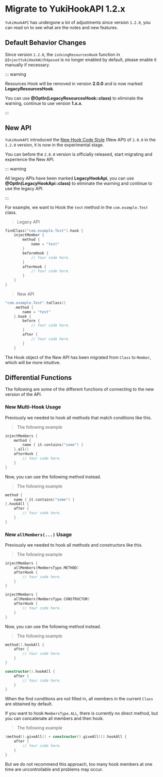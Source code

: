 # Migrate to YukiHookAPI 1.2.x

`YukiHookAPI` has undergone a lot of adjustments since version `1.2.0`, you can read on to see what are the notes and new features.

## Default Behavior Changes

Since version `1.2.0`, the `isUsingResourcesHook` function in `@InjectYukiHookWithXposed` is no longer enabled by default, please enable it manually if necessary.

::: warning

Resources Hook will be removed in version **2.0.0** and is now marked **LegacyResourcesHook**.

You can use **@OptIn(LegacyResourcesHook::class)** to eliminate the warning, continue to use version **1.x.x**.

:::

## New API

`YukiHookAPI` introduced the [New Hook Code Style](https://github.com/HighCapable/YukiHookAPI/issues/33) (New API) of `2.0.0` in the `1.2.0` version, it is now in the experimental stage.

You can before the `2.0.0` version is officially released, start migrating and experience the New API.

::: warning

All legacy APIs have been marked **LegacyHookApi**, you can use **@OptIn(LegacyHookApi::class)** to eliminate the warning and continue to use the legacy API.

:::

For example, we want to Hook the `test` method in the `com.example.Test` class.

> Legacy API

```kotlin
findClass("com.example.Test").hook {
    injectMember {
        method {
            name = "test"
        }
        beforeHook {
            // Your code here.
        }
        afterHook {
            // Your code here.
        }
    }
}
```

> New API

```kotlin
"com.example.Test".toClass()
    .method {
        name = "test"
    }.hook {
        before {
            // Your code here.
        }
        after {
            // Your code here.
        }
    }
```

The Hook object of the New API has been migrated from `Class` to `Member`, which will be more intuitive.

## Differential Functions

The following are some of the different functions of connecting to the new version of the API.

### New Multi-Hook Usage

Previously we needed to hook all methods that match conditions like this.

> The following example

```kotlin
injectMembers {
    method {
        name { it.contains("some") }
    }.all()
    afterHook {
        // Your code here.
    }
}
```

Now, you can use the following method instead.

> The following example

```kotlin
method {
    name { it.contains("some") }
}.hookAll {
    after {
        // Your code here.
    }
}
```

### New `allMembers(...)` Usage

Previously we needed to hook all methods and constructors like this.

> The following example

```kotlin
injectMembers {
    allMembers(MembersType.METHOD)
    afterHook {
        // Your code here.
    }
}
```

```kotlin
injectMembers {
    allMembers(MembersType.CONSTRUCTOR)
    afterHook {
        // Your code here.
    }
}
```

Now, you can use the following method instead.

> The following example

```kotlin
method().hookAll {
    after {
        // Your code here.
    }
}
```

```kotlin
constructor().hookAll {
    after {
        // Your code here.
    }
}
```

When the find conditions are not filled in, all members in the current `Class` are obtained by default.

If you want to hook `MembersType.ALL`, there is currently no direct method, but you can concatenate all members and then hook.

> The following example

```kotlin
(method().giveAll() + constructor().giveAll()).hookAll {
    after {
        // Your code here.
    }
}
```

But we do not recommend this approach, too many hook members at one time are uncontrollable and problems may occur.